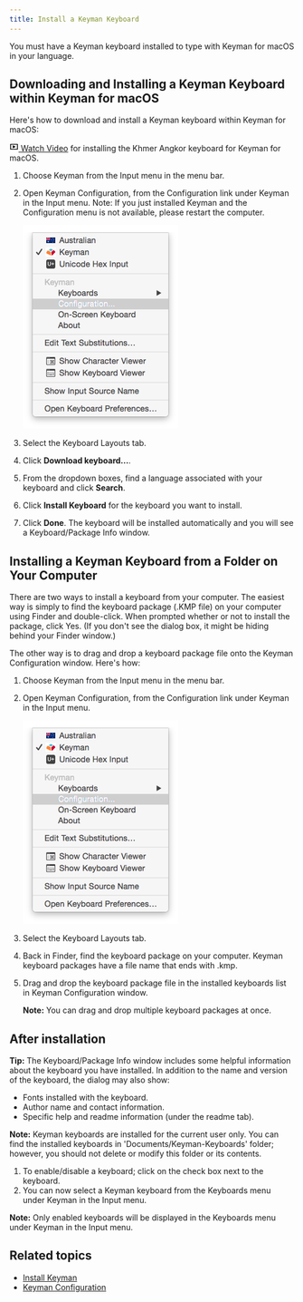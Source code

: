 ```yaml
---
title: Install a Keyman Keyboard
---
```


You must have a Keyman keyboard installed to type with Keyman for macOS in your language.

## Downloading and Installing a Keyman Keyboard within Keyman for macOS

Here's how to download and install a Keyman keyboard within Keyman for macOS:

[![](../mac_images/video.png) Watch Video](https://youtu.be/VirHygx8iqg) for installing the Khmer Angkor keyboard for Keyman for macOS.

1. Choose Keyman from the Input menu in the menu bar.
2. Open Keyman Configuration, from the Configuration link under Keyman in the Input menu.
   Note: If you just installed Keyman and the Configuration menu is not available, please
   restart the computer.

   ![Keyman Configuration in menu](../mac_images/keyman_menu_config.png)

3. Select the Keyboard Layouts tab.
4. Click **Download keyboard…**.
5. From the dropdown boxes, find a language associated with your keyboard and click **Search**.
6. Click **Install Keyboard** for the keyboard you want to install.
7. Click **Done**. The keyboard will be installed automatically and
   you will see a Keyboard/Package Info window.

## Installing a Keyman Keyboard from a Folder on Your Computer

There are two ways to install a keyboard from your computer. The easiest way is simply
to find the keyboard package (.KMP file) on your computer using Finder and double-click.
When prompted whether or not to install the package, click Yes. (If you don't see the
dialog box, it might be hiding behind your Finder window.)

The other way is to drag and drop a keyboard package file onto the Keyman Configuration
window. Here's how:

1. Choose Keyman from the Input menu in the menu bar.
2. Open Keyman Configuration, from the Configuration link under Keyman in the Input menu.

   ![Keyman Configuration in menu](../mac_images/keyman_menu_config.png)

3. Select the Keyboard Layouts tab.
4. Back in Finder, find the keyboard package on your computer. Keyman keyboard packages
   have a file name that ends with .kmp.
5. Drag and drop the keyboard package file in the installed keyboards list in Keyman
   Configuration window.

   **Note:** You can drag and drop multiple keyboard packages at once.


## After installation

**Tip:** The Keyboard/Package Info window includes some helpful information about
the keyboard you have installed. In addition to the name and version of the keyboard,
the dialog may also show:
* Fonts installed with the keyboard.
* Author name and contact information.
* Specific help and readme information (under the readme tab).

**Note:** Keyman keyboards are installed for the current user only. You can find
the installed keyboards in 'Documents/Keyman-Keyboards' folder; however, you should
not delete or modify this folder or its contents.

1. To enable/disable a keyboard; click on the check box next to the keyboard.
2. You can now select a Keyman keyboard from the Keyboards menu under Keyman in the
   Input menu.

**Note:** Only enabled keyboards will be displayed in the Keyboards menu under Keyman
in the Input menu.

## Related topics

* [Install Keyman](install-keyman)
* [Keyman Configuration](../basic/config/)
